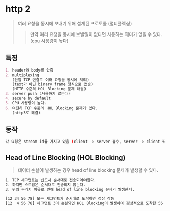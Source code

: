 # http 2

> 여러 요청을 동시에 보내기 위해 설계된 프로토콜 (멀티플렉싱)
>
> > 만약 여러 요청을 동시에 보낼일이 없다면 사용하는 의미가 없을 수 있다. (cpu 사용량이 높다)

## 특징

```md
1. header와 body를 압축
2. multiplexing
   (단일 TCP 연결로 여러 요청을 동시에 처리)
   (text가 아닌 binary frame 형식으로 전송)
   (HTTP 수준의 HOL Blocking 문제 해결)
3. server push (사용하지 않는다)
4. secure by default
5. CPU 사용량이 높다.
6. 여전히 TCP 수준의 HOL Blocking 문제가 있다.
   (http3로 해결)
```

## 동작

```sh
각 요청은 stream id를 가지고 있음 (client -> server 홀수, server -> client 짝수)
```

## Head of Line Blocking (HOL Blocking)

> 데이터 손실이 발생하는 경우 head of line blocking 문제가 발생할 수 있다.

```sh
1. TCP 세그먼트는 반드시 순서대로 전송되어야한다.
2. 하지만 스트림은 순서대로 전송되지 않는다.
3. 위의 두가지 이유로 인해 head of line blocking 문제가 발생한다.

[12 34 56 78] 모든 세그먼트가 순서대로 도착하면 정상 작동
[12  4 56 78] 세그먼트 3이 손실되면 HOL Blocking이 발생하여 정상적으로 도착한 56 78도 처리되지 않는다.
```
